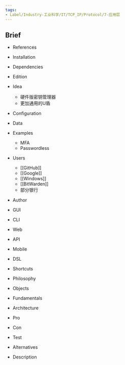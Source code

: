```yaml
---
tags:
- Label/Industry-工业科学/IT/TCP_IP/Protocol/7-应用层
---
```


## Brief

- References

- Installation

- Dependencies

- Edition

- Idea
    - 硬件版密钥管理器
    - 更加通用的U盾

- Configuration

- Data

- Examples
    - MFA
    - Passwordless

- Users
    - [[GitHub]]
    - [[Google]]
    - [[Windows]]
    - [[BitWarden]]
    - 部分银行

- Author

- GUI

- CLI

- Web

- API

- Mobile

- DSL

- Shortcuts

- Philosophy

- Objects

- Fundamentals

- Architecture

- Pro

- Con

- Test

- Alternatives

- Description
